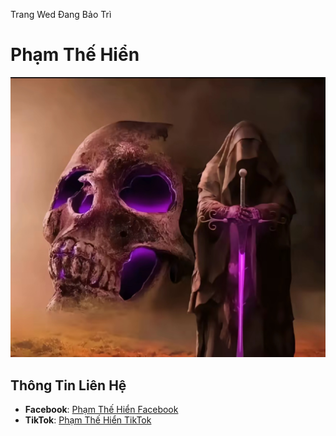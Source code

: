 Trang Wed Đang Bảo Trì
# Phạm Thế Hiển

![Ảnh đại diện](IMG_3465.jpeg)

## Thông Tin Liên Hệ
- **Facebook**: [Phạm Thế Hiển Facebook](https://www.facebook.com/hienpham192008?mibextid=LQQJ4d)
- **TikTok**: [Phạm Thế Hiển TikTok](https://tiktok.com/@betehien)
